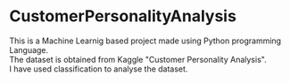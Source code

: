 # CustomerPersonalityAnalysis

This is a Machine Learnig based project made using Python programming Language.  
The dataset is obtained from Kaggle "Customer Personality Analysis".  
I have used classification to analyse the dataset.  

